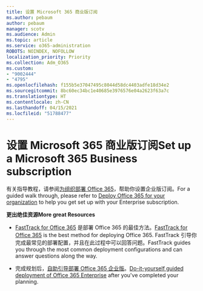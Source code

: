 ```yaml
---
title: 设置 Microsoft 365 商业版订阅
ms.author: pebaum
author: pebaum
manager: scotv
ms.audience: Admin
ms.topic: article
ms.service: o365-administration
ROBOTS: NOINDEX, NOFOLLOW
localization_priority: Priority
ms.collection: Adm_O365
ms.custom:
- "9002444"
- "4795"
ms.openlocfilehash: f155b5e37047495c8044d58dc4403adfe18d34e2
ms.sourcegitcommit: 8bc60ec34bc1e40685e3976576e04a2623f63a7c
ms.translationtype: HT
ms.contentlocale: zh-CN
ms.lasthandoff: 04/15/2021
ms.locfileid: "51788477"
---
```

# <a name="set-up-a-microsoft-365-business-subscription"></a><span data-ttu-id="0bc6a-102">设置 Microsoft 365 商业版订阅</span><span class="sxs-lookup"><span data-stu-id="0bc6a-102">Set up a Microsoft 365 Business subscription</span></span>

<span data-ttu-id="0bc6a-103">有关指导教程，请参阅[为组织部署 Office 365](https://docs.microsoft.com/office365/enterprise/setup-overview-for-enterprises)，帮助你设置企业版订阅。</span><span class="sxs-lookup"><span data-stu-id="0bc6a-103">For a guided walk through, please refer to [Deploy Office 365 for your organization](https://docs.microsoft.com/office365/enterprise/setup-overview-for-enterprises) to help you get set up with your Enterprise subscription.</span></span>

<span data-ttu-id="0bc6a-104">**更出绝佳资源**</span><span class="sxs-lookup"><span data-stu-id="0bc6a-104">**More great Resources**</span></span>

- <span data-ttu-id="0bc6a-105">[FastTrack for Office 365](https://docs.microsoft.com/fasttrack/O365-fasttrack-benefit-for-office-365) 是部署 Office 365 的最佳方法。</span><span class="sxs-lookup"><span data-stu-id="0bc6a-105">[FastTrack for Office 365](https://docs.microsoft.com/fasttrack/O365-fasttrack-benefit-for-office-365) is the best method for deploying Office 365.</span></span> <span data-ttu-id="0bc6a-106">FastTrack 引导你完成最常见的部署配置，并且在此过程中可以回答问题。</span><span class="sxs-lookup"><span data-stu-id="0bc6a-106">FastTrack guides you through the most common deployment configurations and can answer questions along the way.</span></span> 

- <span data-ttu-id="0bc6a-107">完成规划后，[自助引导部署 Office 365 企业版](https://docs.microsoft.com/office365/enterprise/setup-overview-for-enterprises#do-it-yourself-guided-deployment-of-office-365-enterprise)。</span><span class="sxs-lookup"><span data-stu-id="0bc6a-107">[Do-it-yourself guided deployment of Office 365 Enterprise](https://docs.microsoft.com/office365/enterprise/setup-overview-for-enterprises#do-it-yourself-guided-deployment-of-office-365-enterprise) after you've completed your planning.</span></span> 
